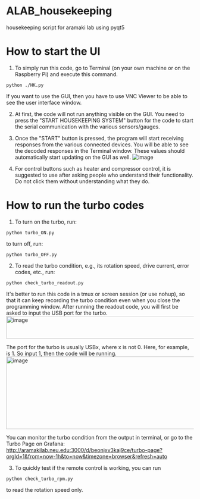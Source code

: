 # ALAB_housekeeping
housekeeping script for aramaki lab using pyqt5

# How to start the UI
1. To simply run this code, go to Terminal (on your own machine or on the Raspberry Pi) and execute this command.
```
python ./HK.py
```
   If you want to use the GUI, then you have to use VNC Viewer to be able to see the user interface window.

2. At first, the code will not run anything visible on the GUI. You need to press the "START HOUSEKEEPING SYSTEM" button for the code to start the serial communication with the various sensors/gauges.

3. Once the "START" button is pressed, the program will start receiving responses from the various connected devices. You will be able to see the decoded responses in the Terminal window. These values should automatically start updating on the GUI as well.
![image](https://github.com/Eclipsedclaw/ALAB_housekeeping/assets/37788723/815f612c-d92f-4d13-b5b4-86addbbd6914)

4. For control buttons such as heater and compressor control, it is suggested to use after asking people who understand their functionality. Do not click them without understanding what they do.


# How to run the turbo codes
1. To turn on the turbo, run:
```
python turbo_ON.py
```
to turn off, run:
```
python turbo_OFF.py
```

2. To read the turbo condition, e.g., its rotation speed, drive current, error codes, etc., run:
```
python check_turbo_readout.py
```
It's better to run this code in a tmux or screen session (or use nohup), so that it can keep recording the turbo condition even when you close the programming window.
After running the readout code, you will first be asked to input the USB port for the turbo.
<img width="517" height="61" alt="image" src="https://github.com/user-attachments/assets/0b62117a-049f-4f57-9459-847d6129e4b7" />

The port for the turbo is usually USBx, where x is not 0. Here, for example, is 1. So input 1, then the code will be running.
<img width="516" height="195" alt="image" src="https://github.com/user-attachments/assets/0a755bef-ac98-47d0-a832-864afe7bf4f8" />

You can monitor the turbo condition from the output in terminal, or go to the Turbo Page on Grafana:
http://aramakilab.neu.edu:3000/d/beonjxv3kaj9ce/turbo-page?orgId=1&from=now-1h&to=now&timezone=browser&refresh=auto

3. To quickly test if the remote control is working, you can run
```
python check_turbo_rpm.py
```
to read the rotation speed only.
